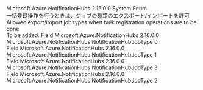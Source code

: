 <Type Name="NotificationHubJobType" FullName="Microsoft.Azure.NotificationHubs.NotificationHubJobType">
  <TypeSignature Language="C#" Value="public enum NotificationHubJobType" />
  <TypeSignature Language="ILAsm" Value=".class public auto ansi sealed NotificationHubJobType extends System.Enum" />
  <TypeSignature Language="DocId" Value="T:Microsoft.Azure.NotificationHubs.NotificationHubJobType" />
  <TypeSignature Language="VB.NET" Value="Public Enum NotificationHubJobType" />
  <TypeSignature Language="F#" Value="type NotificationHubJobType = " />
  <AssemblyInfo>
    <AssemblyName>Microsoft.Azure.NotificationHubs</AssemblyName>
    <AssemblyVersion>2.16.0.0</AssemblyVersion>
  </AssemblyInfo>
  <Base>
    <BaseTypeName>System.Enum</BaseTypeName>
  </Base>
  <Docs>
    <summary>
            <span data-ttu-id="2af48-101">一括登録操作を行うときは、ジョブの種類のエクスポート/インポートを許可</span><span class="sxs-lookup"><span data-stu-id="2af48-101">Allowed export/import job types when bulk registration operations are to be done</span></span>
            </summary>
    <remarks>To be added.</remarks>
  </Docs>
  <Members>
    <Member MemberName="ExportRegistrations">
      <MemberSignature Language="C#" Value="ExportRegistrations" />
      <MemberSignature Language="ILAsm" Value=".field public static literal valuetype Microsoft.Azure.NotificationHubs.NotificationHubJobType ExportRegistrations = int32(0)" />
      <MemberSignature Language="DocId" Value="F:Microsoft.Azure.NotificationHubs.NotificationHubJobType.ExportRegistrations" />
      <MemberSignature Language="VB.NET" Value="ExportRegistrations" />
      <MemberSignature Language="F#" Value="ExportRegistrations = 0" Usage="Microsoft.Azure.NotificationHubs.NotificationHubJobType.ExportRegistrations" />
      <MemberType>Field</MemberType>
      <AssemblyInfo>
        <AssemblyName>Microsoft.Azure.NotificationHubs</AssemblyName>
        <AssemblyVersion>2.16.0.0</AssemblyVersion>
      </AssemblyInfo>
      <ReturnValue>
        <ReturnType>Microsoft.Azure.NotificationHubs.NotificationHubJobType</ReturnType>
      </ReturnValue>
      <MemberValue>0</MemberValue>
      <Docs>
        <summary />
      </Docs>
    </Member>
    <Member MemberName="ImportCreateRegistrations">
      <MemberSignature Language="C#" Value="ImportCreateRegistrations" />
      <MemberSignature Language="ILAsm" Value=".field public static literal valuetype Microsoft.Azure.NotificationHubs.NotificationHubJobType ImportCreateRegistrations = int32(1)" />
      <MemberSignature Language="DocId" Value="F:Microsoft.Azure.NotificationHubs.NotificationHubJobType.ImportCreateRegistrations" />
      <MemberSignature Language="VB.NET" Value="ImportCreateRegistrations" />
      <MemberSignature Language="F#" Value="ImportCreateRegistrations = 1" Usage="Microsoft.Azure.NotificationHubs.NotificationHubJobType.ImportCreateRegistrations" />
      <MemberType>Field</MemberType>
      <AssemblyInfo>
        <AssemblyName>Microsoft.Azure.NotificationHubs</AssemblyName>
        <AssemblyVersion>2.16.0.0</AssemblyVersion>
      </AssemblyInfo>
      <ReturnValue>
        <ReturnType>Microsoft.Azure.NotificationHubs.NotificationHubJobType</ReturnType>
      </ReturnValue>
      <MemberValue>1</MemberValue>
      <Docs>
        <summary />
      </Docs>
    </Member>
    <Member MemberName="ImportDeleteRegistrations">
      <MemberSignature Language="C#" Value="ImportDeleteRegistrations" />
      <MemberSignature Language="ILAsm" Value=".field public static literal valuetype Microsoft.Azure.NotificationHubs.NotificationHubJobType ImportDeleteRegistrations = int32(3)" />
      <MemberSignature Language="DocId" Value="F:Microsoft.Azure.NotificationHubs.NotificationHubJobType.ImportDeleteRegistrations" />
      <MemberSignature Language="VB.NET" Value="ImportDeleteRegistrations" />
      <MemberSignature Language="F#" Value="ImportDeleteRegistrations = 3" Usage="Microsoft.Azure.NotificationHubs.NotificationHubJobType.ImportDeleteRegistrations" />
      <MemberType>Field</MemberType>
      <AssemblyInfo>
        <AssemblyName>Microsoft.Azure.NotificationHubs</AssemblyName>
        <AssemblyVersion>2.16.0.0</AssemblyVersion>
      </AssemblyInfo>
      <ReturnValue>
        <ReturnType>Microsoft.Azure.NotificationHubs.NotificationHubJobType</ReturnType>
      </ReturnValue>
      <MemberValue>3</MemberValue>
      <Docs>
        <summary />
      </Docs>
    </Member>
    <Member MemberName="ImportUpdateRegistrations">
      <MemberSignature Language="C#" Value="ImportUpdateRegistrations" />
      <MemberSignature Language="ILAsm" Value=".field public static literal valuetype Microsoft.Azure.NotificationHubs.NotificationHubJobType ImportUpdateRegistrations = int32(2)" />
      <MemberSignature Language="DocId" Value="F:Microsoft.Azure.NotificationHubs.NotificationHubJobType.ImportUpdateRegistrations" />
      <MemberSignature Language="VB.NET" Value="ImportUpdateRegistrations" />
      <MemberSignature Language="F#" Value="ImportUpdateRegistrations = 2" Usage="Microsoft.Azure.NotificationHubs.NotificationHubJobType.ImportUpdateRegistrations" />
      <MemberType>Field</MemberType>
      <AssemblyInfo>
        <AssemblyName>Microsoft.Azure.NotificationHubs</AssemblyName>
        <AssemblyVersion>2.16.0.0</AssemblyVersion>
      </AssemblyInfo>
      <ReturnValue>
        <ReturnType>Microsoft.Azure.NotificationHubs.NotificationHubJobType</ReturnType>
      </ReturnValue>
      <MemberValue>2</MemberValue>
      <Docs>
        <summary />
      </Docs>
    </Member>
  </Members>
</Type>